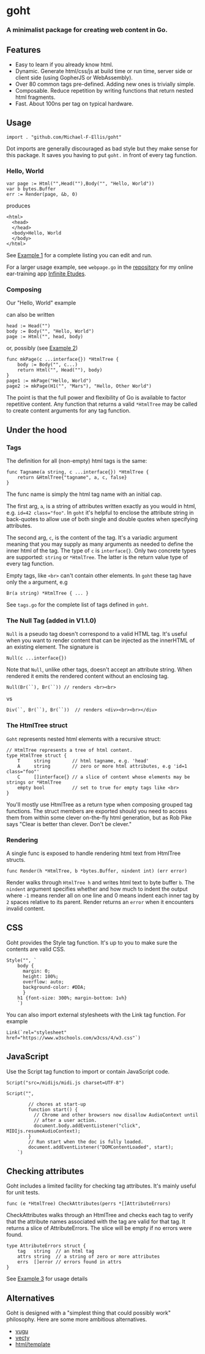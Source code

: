 # goht
### A minimalist package for creating web content in Go.

## Features
* Easy to learn if you already know html.
* Dynamic. Generate html/css/js at build time or run time, server side or client side (using GopherJS or WebAssembly).
* Over 80 common tags pre-defined. Adding new ones is trivially simple. 
* Composable. Reduce repetition by writing functions that return nested html fragments.
* Fast. About 100ns per tag on typical hardware.

## Usage
```import . "github.com/Michael-F-Ellis/goht"```

Dot imports are generally discouraged as bad style but they make sense for this package. It saves you having to put `goht.` in front of every tag function. 

### Hello, World
```
var page := Html("",Head(""),Body("", "Hello, World"))
var b bytes.Buffer
err := Render(page, &b, 0)
```

produces

```
<html>
  <head>
  </head>
  <body>Hello, World
  </body>
</html>
```

See [Example 1](https://goplay.space/#eP-DfcNaJxh) for a complete listing you can edit and run. 

For a larger usage example, see `webpage.go` in the [repository](https://github.com/Michael-F-Ellis/infinite-etudes) for my online ear-training app [Infinite Etudes](https://etudes.ellisandgrant.com).

### Composing
Our "Hello, World" example

can also be written
```
head := Head("")
body := Body("", "Hello, World")
page := Html("", head, body)
```

or, possibly (see [Example 2](https://goplay.space/#l2PWufxkgLV))

```
func mkPage(c ...interface{}) *HtmlTree {
    body := Body("", c...)
    return Html("", Head(""), body)
}
page1 := mkPage("Hello, World")
page2 := mkPage(H1("", "Mars"), "Hello, Other World")
```

The point is that the full power and flexibility of Go is available to factor repetitive content. Any function that returns a valid `*HtmlTree` may be called to create content arguments for any tag function.

## Under the hood
### Tags

The definition for all (non-empty) html tags is the same:

```
func Tagname(a string, c ...interface{}) *HtmlTree {
	return &HtmlTree{"tagname", a, c, false}
}
```

The func name is simply the html tag name with an initial cap.

The first arg, `a`, is a string of attributes written exactly as you would in html, e.g. `id=42 class="foo"`. In `goht` it's helpful to enclose the attribute string in back-quotes to allow use of both single and double quotes when specifying attributes.

The second arg, `c`, is the content of the tag.  It's a variadic argument meaning that you may supply as many arguments as needed to define the inner html of the tag.  The type of `c` is `interface{}`. Only two concrete types are supported: `string` or `*HtmlTree`. The latter is the return value type of every tag function.
  
Empty tags, like `<br>` can't contain other elements. In `goht` these tag have only the `a` argument, e.g 
```
Br(a string) *HtmlTree { ... }
```
See `tags.go` for the complete list of tags defined in `goht`.

### The Null Tag (added in V1.1.0)
`Null` is a pseudo tag doesn't correspond to a valid HTML tag. It's useful when you want to render content that can be injected as the innerHTML of an existing element.  The signature is
```
Null(c ...interface{})
```
Note that `Null`, unlike other tags, doesn't accept an attribute string. When rendered it emits the rendered content
without an enclosing tag.

```
Null(Br(``), Br(``)) // renders <br><br>
```
vs
```
Div(``, Br(``), Br(``))  // renders <div><br><br></div>
```

### The HtmlTree struct

`Goht` represents nested html elements with a recursive struct:

```
// HtmlTree represents a tree of html content.
type HtmlTree struct {
	T     string        // html tagname, e.g. 'head'
	A     string        // zero or more html attributes, e.g 'id=1 class="foo"'
	C     []interface{} // a slice of content whose elements may be strings or *HtmlTree
	empty bool          // set to true for empty tags like <br>
}
```
You'll mostly use HtmlTree as a return type when composing grouped tag functions. The struct members are exported should you need to access them from within some clever on-the-fly html generation, but as Rob Pike says "Clear is better than clever. Don't be clever."



### Rendering
A single func is exposed to handle rendering html text from HtmlTree structs.
```
func Render(h *HtmlTree, b *bytes.Buffer, nindent int) (err error)
```

Render walks through `HtmlTree h` and writes html text to byte buffer `b`. The
`nindent` argument specifies whether and how much to indent the output where `-1`
means render all on one line and 0 means indent each inner tag by `2` spaces
relative to its parent. Render returns an `error` when it encounters invalid
content.

## CSS
Goht provides the Style tag function. It's up to you to make sure the contents are valid CSS.
```
Style("", `
    body {
	  margin: 0;
	  height: 100%;
	  overflow: auto;
	  background-color: #DDA;
	  }
    h1 {font-size: 300%; margin-bottom: 1vh}
    `)
```
You can also import external stylesheets with the Link tag function. For example
```
Link(`rel="stylesheet" href="https://www.w3schools.com/w3css/4/w3.css"`)
```

## JavaScript
Use the Script tag function to import or contain JavaScript code. 

```
Script("src=/midijs/midi.js charset=UTF-8")

Script("",
		`
		// chores at start-up
		function start() {
		  // Chrome and other browsers now disallow AudioContext until
		  // after a user action.
		  document.body.addEventListener("click", MIDIjs.resumeAudioContext);
		}
		// Run start when the doc is fully loaded.
		document.addEventListener("DOMContentLoaded", start);
	`)
```
## Checking attributes
Goht includes a limited facility for checking tag attributes. It's mainly useful for unit tests.
```
func (e *HtmlTree) CheckAttributes(perrs *[]AttributeErrors)
```
CheckAttributes walks through an HtmlTree and checks each tag to verify that
the attribute names associated with the tag are valid for that tag. It returns a slice of AttributeErrors. The slice will be empty if no errors were found.

```
type AttributeErrors struct {
	tag   string  // an html tag
	attrs string  // a string of zero or more attributes
	errs  []error // errors found in attrs
}
```

See [Example 3](https://goplay.space/#UYp7qPBfXq7) for usage details

## Alternatives
Goht is designed with a "simplest thing that could possibly work" philosophy. Here are some more ambitious alternatives.

* [vugu](https://www.vugu.org/)
* [vecty](https://github.com/gopherjs/vecty)
* [html/template](https://golang.org/pkg/html/template/)